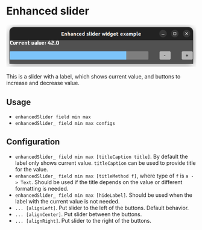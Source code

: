 # Enhanced slider
![Screenshot](enhanced-slider-widget.png)

This is a slider with a label, which shows current value, and buttons to increase and decrease value.

## Usage

- `enhancedSlider field min max`
- `enhancedSlider_ field min max configs`

## Configuration

- `enhancedSlider_ field min max [titleCaption title]`. By default the label only shows current value. `titleCaption` can be used to provide title for the value.
- `enhancedSlider_ field min max [titleMethod f]`, where type of `f` is `a -> Text`. Should be used if the title depends on the value
or different formatting is needed.
- `enhancedSlider_ field min max [hideLabel]`. Should be used when the label with the current value is not needed.
- `... [alignLeft]`. Put slider to the left of the buttons. Default behavior.
- `... [alignCenter]`. Put slider between the buttons.
- `... [alignRight]`. Put slider to the right of the buttons.
